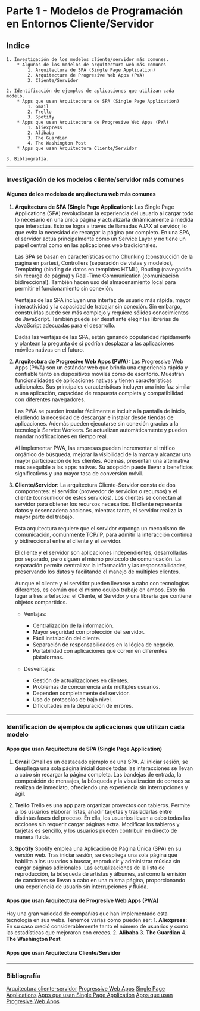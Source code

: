 # Parte 1 - Modelos de Programación en Entornos Cliente/Servidor

## Indice

    1. Investigación de los modelos cliente/servidor más comunes.
        * Algunos de los modelos de arquitectura web más comunes
            1. Arquitectura de SPA (Single Page Application)
            2. Arquitectura de Progresive Web Apps (PWA)
            3. Cliente/Servidor

    2. Identificación de ejemplos de aplicaciones que utilizan cada modelo.
        * Apps que usan Arquitectura de SPA (Single Page Application)
            1. Gmail
            2. Trello
            3. Spotify
        * Apps que usan Arquitectura de Progresive Web Apps (PWA)
            1. Aliexpress
            2. Alibaba
            3. The Guardian
            4. The Washington Post
        * Apps que usan Arquitectura Cliente/Servidor
    
    3. Bibliografía.

---

### Investigación de los modelos cliente/servidor más comunes

#### Algunos de los modelos de arquitectura web más comunes

1. **Arquitectura de SPA (Single Page Application):** Las Single Page Applications (SPA) revolucionan la experiencia del usuario al cargar todo lo necesario en una única página y actualizarla dinámicamente a medida que interactúa. Esto se logra a través de llamadas AJAX al servidor, lo que evita la necesidad de recargar la página por completo. En una SPA, el servidor actúa principalmente como un Service Layer y no tiene un papel central como en las aplicaciones web tradicionales.

    Las SPA se basan en características como Chunking (construcción de la página en partes), Controllers (separación de vistas y modelos), Templating (binding de datos en templates HTML), Routing (navegación sin recarga de página) y Real-Time Communication (comunicación bidireccional). También hacen uso del almacenamiento local para permitir el funcionamiento sin conexión.

    Ventajas de las SPA incluyen una interfaz de usuario más rápida, mayor interactividad y la capacidad de trabajar sin conexión. Sin embargo, construirlas puede ser más complejo y requiere sólidos conocimientos de JavaScript. También puede ser desafiante elegir las librerías de JavaScript adecuadas para el desarrollo.

    Dadas las ventajas de las SPA, están ganando popularidad rápidamente y plantean la pregunta de si podrían desplazar a las aplicaciones móviles nativas en el futuro.

2. **Arquitectura de Progresive Web Apps (PWA):** Las Progressive Web Apps (PWA) son un estándar web que brinda una experiencia rápida y confiable tanto en dispositivos móviles como de escritorio. Muestran funcionalidades de aplicaciones nativas y tienen características adicionales. Sus principales características incluyen una interfaz similar a una aplicación, capacidad de respuesta completa y compatibilidad con diferentes navegadores.

    Las PWA se pueden instalar fácilmente e incluir a la pantalla de inicio, eludiendo la necesidad de descargar e instalar desde tiendas de aplicaciones. Además pueden ejecutarse sin conexión gracias a la tecnología Service Workers. Se actualizan automáticamente y pueden mandar notificaciones en tiempo real.

    Al implementar PWA, las empresas pueden incrementar el tráfico orgánico de búsqueda, mejorar la visibilidad de la marca y alcanzar una mayor participación de los clientes. Además, presentan una alternativa más asequible a las apps nativas. Su adopción puede llevar a beneficios significativos y una mayor tasa de conversión móvil.

3. **Cliente/Servidor:** La arquitectura Cliente-Servidor consta de dos componentes: el servidor (proveedor de servicios o recursos) y el cliente (consumidor de estos servicios). Los clientes se conectan al servidor para obtener los recursos necesarios. El cliente representa datos y desencadena acciones, mientras tanto, el servidor realiza la mayor parte del trabajo.

    Esta arquitectura requiere que el servidor exponga un mecanismo de comunicación, comúnmente TCP/IP, para admitir la interacción continua y bidireccional entre el cliente y el servidor.

    El cliente y el servidor son aplicaciones independientes, desarrolladas por separado, pero siguen el mismo protocolo de comunicación. La separación permite centralizar la información y las responsabilidades, preservando los datos y facilitando el manejo de múltiples clientes.

    Aunque el cliente y el servidor pueden llevarse a cabo con tecnologías diferentes, es común que el mismo equipo trabaje en ambos. Esto da lugar a tres artefactos: el Cliente, el Servidor y una librería que contiene objetos compartidos.

    * Ventajas:

        * Centralización de la información.
        * Mayor seguridad con protección del servidor.
        * Fácil instalación del cliente.
        * Separación de responsabilidades en la lógica de negocio.
        * Portabilidad con aplicaciones que corren en diferentes plataformas.

    * Desventajas:

        * Gestión de actualizaciones en clientes.
        * Problemas de concurrencia ante múltiples usuarios.
        * Dependen completamente del servidor.
        * Uso de protocolos de bajo nivel.
        * Dificultades en la depuración de errores.

---

### Identificación de ejemplos de aplicaciones que utilizan cada modelo

#### Apps que usan Arquitectura de SPA (Single Page Application)

1. **Gmail** Gmail es un destacado ejemplo de una SPA. Al iniciar sesión, se despliega una sola página inicial donde todas las interacciones se llevan a cabo sin recargar la página completa. Las bandejas de entrada, la composición de mensajes, la búsqueda y la visualización de correos se realizan de inmediato, ofreciendo una experiencia sin interrupciones y ágil.

2. **Trello** Trello es una app para organizar proyectos con tableros. Permite a los usuarios elaborar listas, añadir tarjetas y trasladarlas entre distintas fases del proceso. En ella, los usuarios llevan a cabo todas las acciones sin requerir cargar páginas extra. Modificar los tableros y tarjetas es sencillo, y los usuarios pueden contribuir en directo de manera fluida.

3. **Spotify** Spotify emplea una Aplicación de Página Única (SPA) en su versión web. Tras iniciar sesión, se despliega una sola página que habilita a los usuarios a buscar, reproducir y administrar música sin cargar páginas adicionales. Las actualizaciones de la lista de reproducción, la búsqueda de artistas y álbumes, así como la emisión de canciones se llevan a cabo en una misma página, proporcionando una experiencia de usuario sin interrupciones y fluida.

#### Apps que usan Arquitectura de Progresive Web Apps (PWA)

Hay una gran variedad de compañías que han implementado esta tecnología en sus webs.
Tenemos varias como pueden ser:
    1. **Aliexpress**: En su caso creció considerablemente tanto el número de usuarios y como las estadísticas que mejoraron con creces.
    2. **Alibaba**
    3. **The Guardian**
    4. **The Washington Post**

#### Apps que usan Arquitectura Cliente/Servidor

---

### Bibliografía

[Arquitectura cliente-servidor](https://reactiveprogramming.io/blog/es/estilos-arquitectonicos/cliente-servidor)
[Progressive Web Apps](https://felixicaza.com/blog/que-son-las-progressive-web-apps)
[Single Page Applications](https://itblogsogeti.com/2014/06/10/single-page-applications-roberto-bermejo-sogeti/)
[Apps que usan Single Page Application](https://blog.hubspot.es/website/que-es-single-page-application)
[Apps que usan Progresive Web Apps](https://torresburriel.com/weblog/disenando-aplicaciones-web-progresivas-pwa/)
